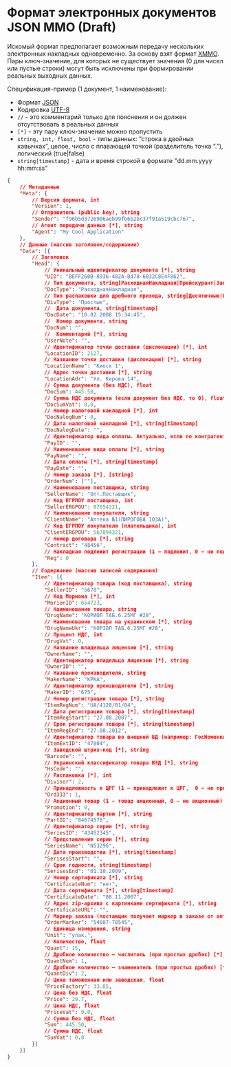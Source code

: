 # Формат электронных документов JSON MMO (Draft) #

Искомый формат предполагает возможным передачу нескольких электронных накладных одновременно. За основу взят формат [XMMO](http://pharmbase.com.ua/novyj-format-elektronnyx-dokumentov-xmmo/). Пары ключ-значение, для которых не существует значения (0 для чисел или пустые строки) могут быть исключены при формировании реальных выходных данных.

Спецификация-пример (1 документ, 1 наименование):

* Формат [JSON](http://json.org/json-ru.html)
* Кодировка [UTF-8](http://ru.wikipedia.org/wiki/UTF-8)
* `//` - это комментарий только для пояснения и он должен отсутствовать в реальных данных
* `[*]` - эту пару ключ-значение можно пропустить 
* `string, int, float, bool` - типы данных: “строка в двойных кавычках”, целое, число с плавающей точкой (разделитель точка “.”), логический (true|false)
* `string[timestamp]` - дата и время строкой в формате "dd.mm.yyyy hh:mm:ss"

```json
{
	// Метаданные
	"Meta": {
		// Версия формата, int
		"Version": 1,
		// Отправитель (public key), string
		"Sender": "f96b5d3726906aeb99fb6b2bc37f91a519cbc767",
		// Агент передачи данных [*], string
		"Agent": "My Cool Application"
	},
	// Данные (массив заголовок/содержание)
	"Data": [{
		// Заголовок
		"Head": {
			// Уникальный идентификатор документа [*], string
			"UID": "BEFF260B-8936-482A-B478-6032C8E4F862",
			// Тип документа, string[РасходнаяНакладная|Прейскурант|Заказ|Потребность]
			"DocType": "РасходнаяНакладная",
			// Тип распаковки для дробного прихода, string[Десятичные|Простые]
			"DivType": "Простые",
			//  Дата документа, string[timestamp]
			"DocDate": "10.02.2008 15:34:45",
			//  Номер документа, string
			"DocNum": "",
			//  Комментарий [*], string
			"UserNote": "",
			// Идентификатор точки доставки (дислокации) [*], int
			"LocationID": 2127,
			// Название точки доставки (дислокации) [*], string
			"LocationName": "Киоск 1",
			// Адрес точки доставки [*], string
			"LocationAdr": "Ул. Кирова 14",
			// Сумма документа (без НДС), float
			"DocSum": 445.50,
			// Сумма НДС документа (если документ без НДС, то 0), float
			"DocSumVat": 0.0,
			// Номер налоговой накладной [*], int
			"DocNalogNum": 0,
			// Дата налоговой накладной [*], string[timestamp]
			"DocNalogDate": "",
			// Идентификатор вида оплаты. Актуально, если по контрагенту есть несколько соглашений [*], string
			"PayID": "",
			// Наименование вида оплаты [*], string
			"PayName": "",
			// Дата оплаты [*], string[timestamp]
			"PayDate": "",
			// Номер заказа [*], [string]
			"OrderNum": [""],
			// Наименование поставщика, string
			"SellerName": "Опт.Поставщик",
			// Код ЕГРПОУ поставщика, int
			"SellerERGPOU": 87654321,
			// Наименование покупателя, string
			"ClientName": "Аптека №1(ПИРОГОВА 103А)",
			// Код ЕГРПОУ покупателя (плательщика), int
			"ClientERGPOU": 567894321,
			// Номер договора [*], string
			"Contract": "48456",
			// Накладная подлежит регистрации (1 – подлежит, 0 – не подлежит) [*], int[0|1]
			"Reg": 0
		},
		// Содержание (массив записей содержания)
		"Item": [{
			// Идентификатор товара (код поставщика), string
			"SellerID": "5678",
			// Код Мориона [*], int
			"MorionID": 654723,
			// Наименование товара, string
			"DrugName": "КОРИОЛ ТАБ.6.25МГ #28",
			// Наименование товара на украинском [*], string
			"DrugNameUkr": "КОРІОЛ ТАБ.6.25МГ #28",
			// Процент НДС, int
			"DrugVat": 0,
			// Название владельца лицензии [*], string
			"OwnerName": "",
			// Идентификатор владельца лицензии [*], string
			"OwnerID": "",
			// Название производителя, string
			"MakerName": "КРКА",
			// Идентификатор производителя [*], string
			"MakerID": "675",
			// Номер регистрации товара [*], string
			"ItemRegNum": "UA/4128/01/04",
			// Дата регистрации товара [*], string[timestamp]
			"ItemRegStart": "27.08.2007",
			// Срок регистрации товара [*], string[timestamp]
			"ItemRegEnd": "27.08.2012",
			// Идентификатор товара во внешней БД (например: ГосНоменклатура или др.) [*], string
			"ItemExtID": "47804",
			// Заводской штрих-код [*], string
			"Barcode": "",
			// Украинский классификатор товара ВЭД [*], string
			"HsCode": "",
			// Распаковка [*], int
			"Divisor": 2,
			// Принадлежность к ЦРГ (1 – принадлежит к ЦРГ,  0 – не принадлежит) [*], int[0|1]
			"Ord333": 1,
			// Акционный товар (1 – товар акционный, 0 – не акционный) [*], int[0|1]
			"Promotion": 0,
			// Идентификатор партии [*], string
			"PartID": "84674576",
			// Идентификатор серии [*], string
			"SeriesID": "43452345",
			// Представление серии [*], string
			"SeriesName": "N53296",
			// Дата производства [*], string[timestamp]
			"SerisesStart": "",
			// Срок годности, string[timestamp]
			"SerisesEnd": "01.10.2009",
			// Номер сертификата [*], string
			"CertificateNum": "нет",
			// Дата сертификата [*], string[timestamp]
			"CertificateDate": "08.11.2007",
			// Адрес zip-архива c картинками сертификата [*], string
			"CertificateURL": "",
			// Маркер заказа (поставщик получает маркер в заказе от аптеки и передает его в накладной) [*], string
			"OrderMarker": "54687-78545",
			// Единица измерения, string
			"Unit": "упак.",
			// Количество, float
			"Quant": 15,
			// Дробное количество – числитель (при простых дробях) [*], int
			"QuantNum": 1,
			// Дробное количество – знаменатель (при простых дробях) [*], int
			"QuantDiv": 2,
			// Цена таможенная или заводская, float
			"PriceFactory": 33.85,
			// Цена без НДС, float
			"Price": 29.7,
			// Цена НДС, float
			"PriceVat": 0.0,
			// Сумма без НДС, float
			"Sum": 445.50,
			// Сумма НДС, float
			"SumVat": 0.0
		}]
	}]
}
```
